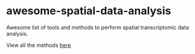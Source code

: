 # awesome-spatial-data-analysis
Awesome list of tools and methods to perform spatial transcriptomic data analysis.

View all the methods <a href="https://htmlpreview.github.io/?https://github.com/drieslab/awesome-spatial-data-analysis/blob/main/review_spat_trns_methods.html">here</a>
